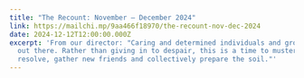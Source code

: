 ```yaml
---
title: "The Recount: November – December 2024"
link: https://mailchi.mp/9aa466f18970/the-recount-nov-dec-2024
date: 2024-12-12T12:00:00.000Z
excerpt: 'From our director: "Caring and determined individuals and groups are
  out there. Rather than giving in to despair, this is a time to muster our
  resolve, gather new friends and collectively prepare the soil."'
---
```

